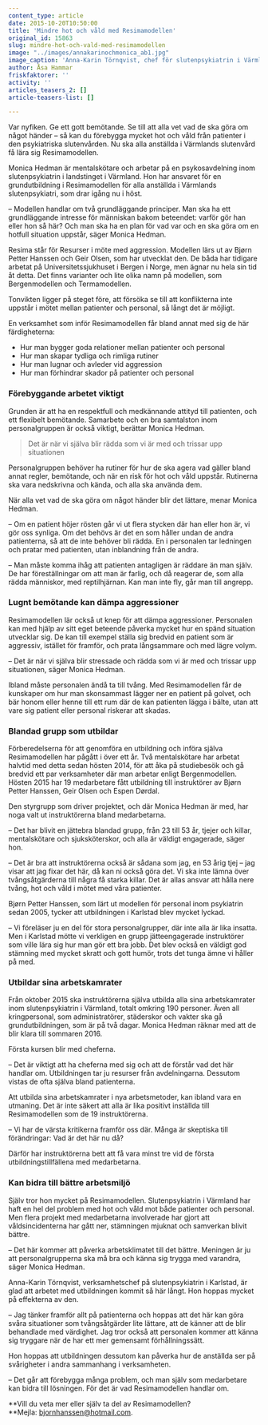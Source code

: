 ```yaml
---
content_type: article
date: 2015-10-20T10:50:00
title: 'Mindre hot och våld med Resimamodellen'
original_id: 15863
slug: mindre-hot-och-vald-med-resimamodellen
image: "../images/annakarinochmonica_ab1.jpg"
image_caption: 'Anna-Karin Törnqvist, chef för slutenpsykiatrin i Värmland, tror att Resimamodellen kan ge medarbetarna en större trygghet. Till höger Monica Hedman, mentalskötare, som tagit modellen till Värmland. '
author: Åsa Hammar
friskfaktorer: ''
activity: ''
articles_teasers_2: []
article-teasers-list: []

---
```


Var nyfiken. Ge ett gott bemötande. Se till att alla vet vad de ska göra om något händer – så kan du förebygga mycket hot och våld från patienter i den psykiatriska slutenvården. Nu ska alla anställda i Värmlands slutenvård få lära sig Resimamodellen.

Monica Hedman är mentalskötare och arbetar på en psykosavdelning inom slutenpsykiatrin i landstinget i Värmland. Hon har ansvaret för en grundutbildning i Resimamodellen för alla anställda i Värmlands slutenpsykiatri, som drar igång nu i höst.

– Modellen handlar om två grundläggande principer. Man ska ha ett grundläggande intresse för människan bakom beteendet: varför gör han eller hon så här? Och man ska ha en plan för vad var och en ska göra om en hotfull situation uppstår, säger Monica Hedman.

Resima står för Resurser i möte med aggression. Modellen lärs ut av Bjørn Petter Hanssen och Geir Olsen, som har utvecklat den. De båda har tidigare arbetat på Universitetssjukhuset i Bergen i Norge, men ägnar nu hela sin tid åt detta. Det finns varianter och lite olika namn på modellen, som Bergenmodellen och Termamodellen.

Tonvikten ligger på steget före, att försöka se till att konflikterna inte uppstår i mötet mellan patienter och personal, så långt det är möjligt.

En verksamhet som inför Resimamodellen får bland annat med sig de här färdigheterna:

*   Hur man bygger goda relationer mellan patienter och personal
*   Hur man skapar tydliga och rimliga rutiner
*   Hur man lugnar och avleder vid aggression
*   Hur man förhindrar skador på patienter och personal

### Förebyggande arbetet viktigt

Grunden är att ha en respektfull och medkännande attityd till patienten, och ett flexibelt bemötande. Samarbete och en bra samtalston inom personalgruppen är också viktigt, berättar Monica Hedman.

> Det är när vi själva blir rädda som vi är med och trissar upp situationen

Personalgruppen behöver ha rutiner för hur de ska agera vad gäller bland annat regler, bemötande, och när en risk för hot och våld uppstår. Rutinerna ska vara nedskrivna och kända, och alla ska använda dem.

När alla vet vad de ska göra om något händer blir det lättare, menar Monica Hedman.

– Om en patient höjer rösten går vi ut flera stycken där han eller hon är, vi gör oss synliga. Om det behövs är det en som håller undan de andra patienterna, så att de inte behöver bli rädda. En i personalen tar ledningen och pratar med patienten, utan inblandning från de andra.

– Man måste komma ihåg att patienten antagligen är räddare än man själv. De har föreställningar om att man är farlig, och då reagerar de, som alla rädda människor, med reptilhjärnan. Kan man inte fly, går man till angrepp.

### Lugnt bemötande kan dämpa aggressioner

Resimamodellen lär också ut knep för att dämpa aggressioner. Personalen kan med hjälp av sitt eget beteende påverka mycket hur en spänd situation utvecklar sig. De kan till exempel ställa sig bredvid en patient som är aggressiv, istället för framför, och prata långsammare och med lägre volym.

– Det är när vi själva blir stressade och rädda som vi är med och trissar upp situationen, säger Monica Hedman.

Ibland måste personalen ändå ta till tvång. Med Resimamodellen får de kunskaper om hur man skonsammast lägger ner en patient på golvet, och bär honom eller henne till ett rum där de kan patienten lägga i bälte, utan att vare sig patient eller personal riskerar att skadas.

### Blandad grupp som utbildar

Förberedelserna för att genomföra en utbildning och införa själva Resimamodellen har pågått i över ett år. Två mentalskötare har arbetat halvtid med detta sedan hösten 2014, för att åka på studiebesök och gå bredvid ett par verksamheter där man arbetar enligt Bergenmodellen. Hösten 2015 har 19 medarbetare fått utbildning till instruktörer av Bjørn Petter Hanssen, Geir Olsen och Espen Dørdal.

Den styrgrupp som driver projektet, och där Monica Hedman är med, har noga valt ut instruktörerna bland medarbetarna.

– Det har blivit en jättebra blandad grupp, från 23 till 53 år, tjejer och killar, mentalskötare och sjuksköterskor, och alla är väldigt engagerade, säger hon.

– Det är bra att instruktörerna också är sådana som jag, en 53 årig tjej – jag visar att jag fixar det här, då kan ni också göra det. Vi ska inte lämna över tvångsåtgärderna till några få starka killar. Det är allas ansvar att hålla nere tvång, hot och våld i mötet med våra patienter.

Bjørn Petter Hanssen, som lärt ut modellen för personal inom psykiatrin sedan 2005, tycker att utbildningen i Karlstad blev mycket lyckad.

– Vi föreläser ju en del för stora personalgrupper, där inte alla är lika insatta. Men i Karlstad mötte vi verkligen en grupp jätteengagerade instruktörer som ville lära sig hur man gör ett bra jobb. Det blev också en väldigt god stämning med mycket skratt och gott humör, trots det tunga ämne vi håller på med.

### Utbildar sina arbetskamrater

Från oktober 2015 ska instruktörerna själva utbilda alla sina arbetskamrater inom slutenpsykiatrin i Värmland, totalt omkring 190 personer. Även all kringpersonal, som administratörer, städerskor och vakter ska gå grundutbildningen, som är på två dagar. Monica Hedman räknar med att de blir klara till sommaren 2016.

Första kursen blir med cheferna.

– Det är viktigt att ha cheferna med sig och att de förstår vad det här handlar om. Utbildningen tar ju resurser från avdelningarna. Dessutom vistas de ofta själva bland patienterna.

Att utbilda sina arbetskamrater i nya arbetsmetoder, kan ibland vara en utmaning. Det är inte säkert att alla är lika positivt inställda till Resimamodellen som de 19 instruktörerna.

– Vi har de värsta kritikerna framför oss där. Många är skeptiska till förändringar: Vad är det här nu då?

Därför har instruktörerna bett att få vara minst tre vid de första utbildningstillfällena med medarbetarna.

### Kan bidra till bättre arbetsmiljö

Själv tror hon mycket på Resimamodellen. Slutenpsykiatrin i Värmland har haft en hel del problem med hot och våld mot både patienter och personal. Men flera projekt med medarbetarna involverade har gjort att våldsincidenterna har gått ner, stämningen mjuknat och samverkan blivit bättre.

– Det här kommer att påverka arbetsklimatet till det bättre. Meningen är ju att personalgrupperna ska må bra och känna sig trygga med varandra, säger Monica Hedman.

Anna-Karin Törnqvist, verksamhetschef på slutenpsykiatrin i Karlstad, är glad att arbetet med utbildningen kommit så här långt. Hon hoppas mycket på effekterna av den.

– Jag tänker framför allt på patienterna och hoppas att det här kan göra svåra situationer som tvångsåtgärder lite lättare, att de känner att de blir behandlade med värdighet. Jag tror också att personalen kommer att känna sig tryggare när de har ett mer gemensamt förhållningssätt.

Hon hoppas att utbildningen dessutom kan påverka hur de anställda ser på svårigheter i andra sammanhang i verksamheten.

– Det går att förebygga många problem, och man själv som medarbetare kan bidra till lösningen. För det är vad Resimamodellen handlar om.

**Vill du veta mer eller själv ta del av Resimamodellen?  
**Mejla: bjornhanssen@hotmail.com.

